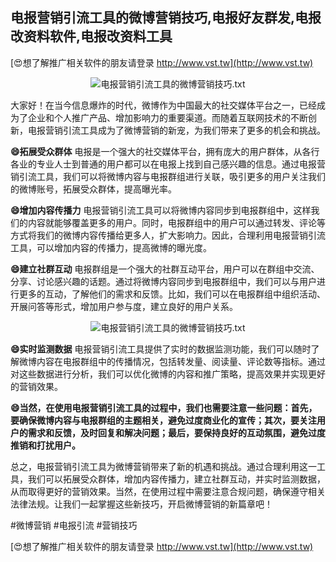 ## **电报营销引流工具的微博营销技巧,电报好友群发,电报改资料软件,电报改资料工具**

[😍想了解推广相关软件的朋友请登录 http://www.vst.tw](http://www.vst.tw)

 <center><img src="https://vst.tw/MP4/tuiguang/png/0.png" alt="电报营销引流工具的微博营销技巧.txt"></center>

大家好！在当今信息爆炸的时代，微博作为中国最大的社交媒体平台之一，已经成为了企业和个人推广产品、增加影响力的重要渠道。而随着互联网技术的不断创新，电报营销引流工具成为了微博营销的新宠，为我们带来了更多的机会和挑战。

**😄拓展受众群体**
电报是一个强大的社交媒体平台，拥有庞大的用户群体，从各行各业的专业人士到普通的用户都可以在电报上找到自己感兴趣的信息。通过电报营销引流工具，我们可以将微博内容与电报群组进行关联，吸引更多的用户关注我们的微博账号，拓展受众群体，提高曝光率。

**😄增加内容传播力**
电报营销引流工具可以将微博内容同步到电报群组中，这样我们的内容就能够覆盖更多的用户。同时，电报群组中的用户可以通过转发、评论等方式将我们的微博内容传播给更多人，扩大影响力。因此，合理利用电报营销引流工具，可以增加内容的传播力，提高微博的曝光度。

**😄建立社群互动**
电报群组是一个强大的社群互动平台，用户可以在群组中交流、分享、讨论感兴趣的话题。通过将微博内容同步到电报群组中，我们可以与用户进行更多的互动，了解他们的需求和反馈。比如，我们可以在电报群组中组织活动、开展问答等形式，增加用户参与度，建立良好的用户关系。

 <center><img src="https://vst.tw/MP4/tuiguang/png/6.png" alt="电报营销引流工具的微博营销技巧.txt"></center>

**😄实时监测数据**
电报营销引流工具提供了实时的数据监测功能，我们可以随时了解微博内容在电报群组中的传播情况，包括转发量、阅读量、评论数等指标。通过对这些数据进行分析，我们可以优化微博的内容和推广策略，提高效果并实现更好的营销效果。

**😄当然，在使用电报营销引流工具的过程中，我们也需要注意一些问题：首先，要确保微博内容与电报群组的主题相关，避免过度商业化的宣传；其次，要关注用户的需求和反馈，及时回复和解决问题；最后，要保持良好的互动氛围，避免过度推销和打扰用户。**

总之，电报营销引流工具为微博营销带来了新的机遇和挑战。通过合理利用这一工具，我们可以拓展受众群体，增加内容传播力，建立社群互动，并实时监测数据，从而取得更好的营销效果。当然，在使用过程中需要注意合规问题，确保遵守相关法律法规。让我们一起掌握这些新技巧，开启微博营销的新篇章吧！

#微博营销 #电报引流 #营销技巧

[😍想了解推广相关软件的朋友请登录 http://www.vst.tw](http://www.vst.tw)



